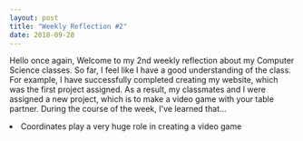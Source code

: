 ```yaml
---
layout: post
title: "Weekly Reflection #2"
date: 2018-09-28
---
```


<p>Hello once again, Welcome to my 2nd weekly reflection about my Computer Science classes. So far, I feel like I have a good understanding of the class. For example, I have successfully completed creating my website, which was the first project assigned. As a result, my classmates and I were assigned a new project, which is to make a video game with your table partner. During the course of the week, I've learned that...</p>

<li>Coordinates play a very huge role in creating a video game</li>
